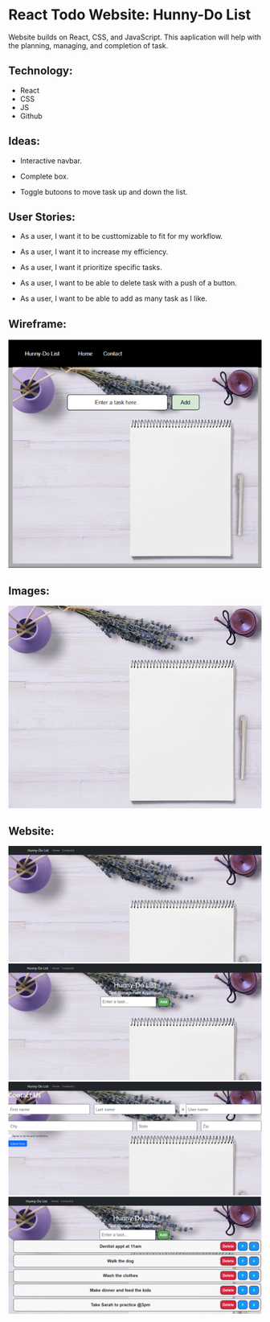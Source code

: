 # React Todo Website: Hunny-Do List


Website builds on React, CSS, and JavaScript. This aaplication will help with the planning, managing, and completion of task.


## Technology:

- React
- CSS
- JS
- Github


## Ideas:

- Interactive navbar.

- Complete box.

- Toggle butoons to move task up and down the list.


## User Stories:

- As a user, I want it to be custtomizable to fit for my workflow.

- As a user, I want it to increase my efficiency.

- As a user, I want it prioritize specific tasks.

- As a user, I want to be able to delete task with a push of a button.

- As a user, I want to be able to add as many task as I like.


## Wireframe:
![Wireframe](<src/images/Home_tasklist.png>)



## Images:
![Images](<src/images/clipboard.jpeg>)

## Website:
![Website](<src/images/Hunny_DoList_01.png>)
![Website](<src/images/Hunny_DoList_02.png>)
![Website](<src/images/Hunny_DoList_03.png>)
![Website](<src/images/Hunny_DoList_04.png>)
